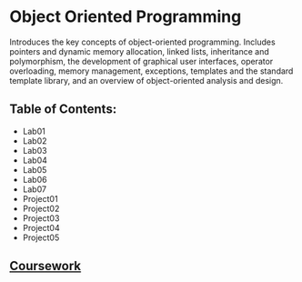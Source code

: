 # Object Oriented Programming

Introduces the key concepts of object-oriented programming. Includes pointers and dynamic memory allocation, linked lists, inheritance and polymorphism, the development of graphical user interfaces, operator overloading, memory management, exceptions, templates and the standard template library, and an overview of object-oriented analysis and design.

## Table of Contents:
- Lab01
- Lab02
- Lab03
- Lab04
- Lab05
- Lab06
- Lab07
- Project01
- Project02
- Project03
- Project04
- Project05

## [Coursework](https://github.com/SparklySpencer/UVU_CS1410/tree/master/CS_1410)
